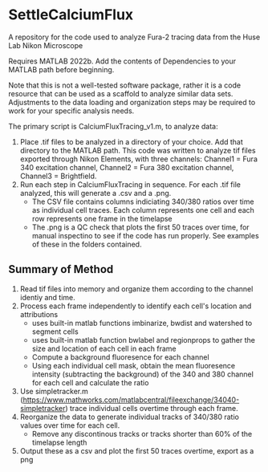 # SettleCalciumFlux
A repository for the code used to analyze Fura-2 tracing data from the Huse Lab Nikon Microscope

Requires MATLAB 2022b. Add the contents of Dependencies to your MATLAB path before beginning.

Note that this is not a well-tested software package, rather it is a code resource that can be used as a scaffold to analyze similar data sets. Adjustments to the data loading and organization steps may be required to work for your specific analysis needs.

The primary script is CalciumFluxTracing_v1.m, to analyze data:
1. Place .tif files to be analyzed in a directory of your choice. Add that directory to the MATLAB path. This code was written to analyze tif files exported through Nikon Elements, with three channels: Channel1 = Fura 340 excitation channel, Channel2 = Fura 380 excitation channel, Channel3 = Brightfield.
2. Run each step in CalciumFluxTracing in sequence. For each .tif file analyzed, this will generate a .csv and a .png.
   - The CSV file contains columns indiciating 340/380 ratios over time as individual cell traces. Each column represents one cell and each row represents one frame in the timelapse
   - The .png is a QC check that plots the first 50 traces over time, for manual inspectino to see if the code has run properly. See examples of these in the folders contained.


## Summary of Method
1. Read tif files into memory and organize them according to the channel identiy and time.
2. Process each frame independently to identify each cell's location and attributions
   - uses built-in matlab functions imbinarize, bwdist and watershed to segment cells
   - uses built-in matlab function bwlabel and regionprops to gather the size and location of each cell in each frame
   - Compute a background fluoresence for each channel
   - Using each individual cell mask, obtain the mean fluoresence intensity (subtracting the background) of the 340 and 380 channel for each cell and calculate the ratio
4. Use simpletracker.m (https://www.mathworks.com/matlabcentral/fileexchange/34040-simpletracker) trace individual cells overtime through each frame.
5. Reorganize the data to generate individual tracks of 340/380 ratio values over time for each cell.
   - Remove any discontinous tracks or tracks shorter than 60% of the timelapse length
7. Output these as a csv and plot the first 50 traces overtime, export as a png
